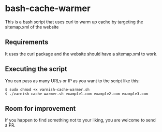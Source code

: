 # bash-cache-warmer

This is a bash script that uses curl to warm up cache by targeting the sitemap.xml of the website

## Requirements

It uses the curl package and the website should have a sitemap.xml to work.

## Executing the script

You can pass as many URLs or IP as you want to the script like this:

    $ sudo chmod +x varnish-cache-warmer.sh
    $ ./varnish-cache-warmer.sh example1.com example2.com example3.com

## Room for improvement

If you happen to find something not to your liking, you are welcome to send a PR.
